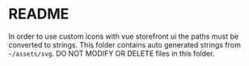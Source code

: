 # README

In order to use custom icons with vue storefront ui the paths must be converted to strings. This folder contains auto generated strings from `~/assets/svg`. DO NOT MODIFY OR DELETE files in this folder.
